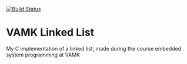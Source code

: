 [![Build Status](https://api.travis-ci.com/nnminh171298/VAMK-Linked-List.svg?token=MF5xcGDYyi6pXxwn5xNf&branch=additional)](https://travis-ci.com/nnminh171298/VAMK-Linked-List)
# VAMK Linked List
My C implementation of a linked list, made during the course embedded system programming at VAMK